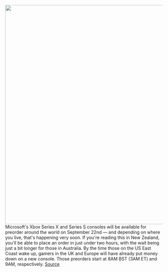 <img src='https://cdn.vox-cdn.com/thumbor/qCLI3qtAN0B9K46rdGrsa11OH0Y=/0x0:2040x1351/1200x800/filters:focal(857x513:1183x839)/cdn.vox-cdn.com/uploads/chorus_image/image/67426105/twarren_200909_4177_0030.0.0.jpg' width='700px' /><br/>
Microsoft's Xbox Series X and Series S consoles will be available for preorder around the world on September 22nd — and depending on where you live, that's happening very soon. If you're reading this in New Zealand, you'll be able to place an order in just under two hours, with the wait being just a bit longer for those in Australia. By the time those on the US East Coast wake up, gamers in the UK and Europe will have already put money down on a new console. Those preorders start at 8AM BST (3AM ET) and 9AM, respectively.
<a href='https://www.theverge.com/2020/9/17/21444044/xbox-series-x-s-preorder-time-date-microsoft-retailers'> Source <a/>